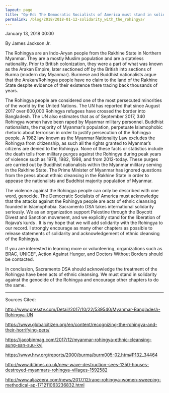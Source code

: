 ```yaml
---
layout: page
title: "Op-Ed: The Democratic Socialists of America must stand in solidarity with the Rohingya - Democratic Socialists of America, Sacramento"
permalink: /blog/2018/2018-01-12-solidarity_with_the_rohingya/
---
```

January 13, 2018 00:00

By James Jackson Jr.

The Rohingya are an Indo-Aryan people from the Rakhine State in Northern Myanmar. They are a mostly Muslim population and are a stateless nationality. Prior to British colonization, they were a part of what was known as the Arakan Empire, later sectioned off by the British into sections of Burma (modern day Myanmar). Burmese and Buddhist nationalists argue that the Arakan/Rohingya people have no claim to the land of the Rakhine State despite evidence of their existence there tracing back thousands of years.

The Rohingya people are considered one of the most persecuted minorities of the world by the United Nations. The UN has reported that since August 2017 over 600,000 Rohingya refugees have crossed the border into Bangladesh. The UN also estimates that as of September 2017, 340 Rohingya women have been raped by Myanmar military personnel. Buddhist nationalists, the majority of Myanmar’s population, perpetuate Islamophobic rhetoric about terrorism in order to justify persecution of the Rohingya people. A 1982 law known as the Myanmar Nationality Law excludes the Rohingya from citizenship, as such all the rights granted to Myanmar’s citizens are denied to the Rohingya. None of these facts or statistics include the death tolls from military purges against the Rohingya during peak years of violence such as 1978, 1982, 1998, and from 2012-today. These purges are carried out by Buddhist nationalists within the Myanmar military serving in the Rakhine State. The Prime Minister of Myanmar has ignored questions from the press about ethnic cleansing in the Rakhine State in order to appease the nationalists and Buddhist majority population of Myanmar.

The violence against the Rohingya people can only be described with one word, genocide. The Democratic Socialists of America must acknowledge that the attacks against the Rohingya people are acts of ethnic cleansing founded in Islamophobia. Sacramento DSA takes international solidarity seriously. We as an organization support Palestine through the Boycott Divest and Sanction movement, and we explicitly stand for the liberation of Rojava’s kurds . It is my hope that we will add solidarity with the Rohingya to our record. I strongly encourage as many other chapters as possible to release statements of solidarity and acknowledgement of ethnic cleansing of the Rohingya.

If you are interested in learning more or volunteering, organizations such as BRAC, UNICEF, Action Against Hunger, and Doctors Without Borders should be contacted.

In conclusion, Sacramento DSA should acknowledge the treatment of the Rohingya have been acts of ethnic cleansing. We must stand in solidarity against the genocide of the Rohingya and encourage other chapters to do the same.

---

Sources Cited:

[<span style="font-weight: 400;">http://www.presstv.com/Detail/2017/10/22/539540/Myanmar-Bangladesh-Rohingya-UN</span>](http://www.presstv.com/Detail/2017/10/22/539540/Myanmar-Bangladesh-Rohingya-UN)

[<span style="font-weight: 400;">https://www.globalcitizen.org/en/content/recognizing-the-rohingya-and-their-horrifying-pers/</span>](https://www.globalcitizen.org/en/content/recognizing-the-rohingya-and-their-horrifying-pers/)

[<span style="font-weight: 400;">https://jacobinmag.com/2017/12/myanmar-rohingya-ethnic-cleansing-aung-san-suu-kyi</span>](https://jacobinmag.com/2017/12/myanmar-rohingya-ethnic-cleansing-aung-san-suu-kyi)

[<span style="font-weight: 400;">https://www.hrw.org/reports/2000/burma/burm005-02.htm#P132_34464</span>](https://www.hrw.org/reports/2000/burma/burm005-02.htm#P132_34464)

[<span style="font-weight: 400;">http://www.ibtimes.co.uk/new-wave-destruction-sees-1250-houses-destroyed-myanmars-rohingya-villages-1592582</span>](http://www.ibtimes.co.uk/new-wave-destruction-sees-1250-houses-destroyed-myanmars-rohingya-villages-1592582)

[<span style="font-weight: 400;">http://www.aljazeera.com/news/2017/12/rape-rohingya-women-sweeping-methodical-ap-171211063236832.html</span>](http://www.aljazeera.com/news/2017/12/rape-rohingya-women-sweeping-methodical-ap-171211063236832.html)
